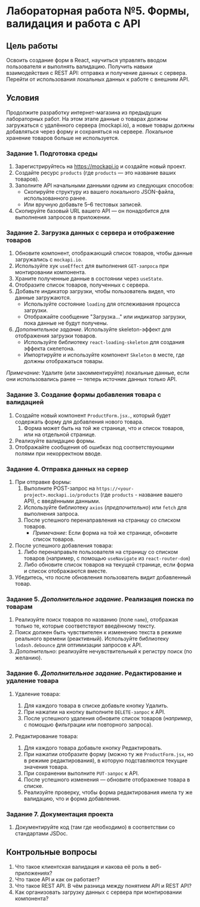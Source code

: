 # Лабораторная работа №5. Формы, валидация и работа с API

## Цель работы

Освоить создание форм в React, научиться управлять вводом пользователя и выполнять валидацию. Получить навыки взаимодействия с REST API: отправка и получение данных с сервера. Перейти от использования локальных данных к работе с внешним API.

## Условия

Продолжите разработку интернет-магазина из предыдущих лабораторных работ. На этом этапе данные о товарах должны загружаться с удалённого сервера (mockapi.io), а новые товары должны добавляться через форму и сохраняться на сервере. Локальное хранение товаров больше не используется.

### Задание 1. Подготовка среды

1. Зарегистрируйтесь на https://mockapi.io и создайте новый проект.
2. Создайте ресурс `products` (где `products` — это название ваших товаров).
3. Заполните API начальными данными одним из следующих способов:
   - Скопируйте структуру из вашего локального JSON-файла, использованного ранее.
   - Или вручную добавьте 5–6 тестовых записей.
4. Скопируйте базовый URL вашего API — он понадобится для выполнения запросов в приложении.

### Задание 2. Загрузка данных с сервера и отображение товаров

1. Обновите компонент, отображающий список товаров, чтобы данные загружались с `mockapi.io`.
2. Используйте хук `useEffect` для выполнения `GET-запроса` при монтировании компонента.
3. Храните полученные данные в состоянии через `useState`.
4. Отобразите список товаров, полученных с сервера.
5. Добавьте индикатор загрузки, чтобы пользователь видел, что данные загружаются.
   - Используйте состояние `loading` для отслеживания процесса загрузки.
   - Отображайте сообщение "Загрузка..." или индикатор загрузки, пока данные не будут получены.
6. _Дополнительное задание_. Используйте skeleton-эффект для отображения загрузки товаров.
   - Используйте библиотеку `react-loading-skeleton` для создания эффекта скелетона.
   - Импортируйте и используйте компонент `Skeleton` в месте, где должны отображаться товары.

_Примечание_: Удалите (или закомментируйте) локальные данные, если они использовались ранее — теперь источник данных только API.

### Задание 3. Создание формы добавления товара с валидацией

1. Создайте новый компонент `ProductForm.jsx.`, который будет содержать форму для добавления нового товара.
   1. Форма может быть на той же странице, что и список товаров, или на отдельной странице.
2. Реализуйте валидацию формы.
3. Отображайте сообщения об ошибках под соответствующими полями при некорректном вводе.

### Задание 4. Отправка данных на сервер

1. При отправке формы:
   1. Выполните POST-запрос на `https://<your-project>.mockapi.io/products` (где `products` - название вашего API), с введёнными данными.
   2. Используйте библиотеку `axios` (_предпочительно_) или `fetch` для выполнения запроса.
   3. После успешного перенаправления на страницу со списком товаров.
      - _Примечание_: Если форма на той же странице, обновите список товаров.
2. После успешного добавления товара:
   1. Либо перенаправьте пользователя на страницу со списком товаров (например, с помощью `useNavigate` из `react-router-dom`)
   2. Либо обновите список товаров на текущей странице, если форма и список отображаются вместе.
3. Убедитесь, что после обновления пользователь видит добавленный товар.

### Задание 5. _Дополнительное задание_. Реализация поиска по товарам

1. Реализуйте поиск товаров по названию (поле `name`), отображая только те, которые соответствуют введённому тексту.
2. Поиск должен быть чувствителен к изменению текста в режиме реального времени (реактивный). Используйте библиотеку `lodash.debounce` для оптимизации запросов к API.
3. _Дополнительно_: реализуйте нечувствительный к регистру поиск (по желанию).

### Задание 6. _Дополнительное задание_. Редактирование и удаление товара

1. Удаление товара:

   1. Для каждого товара в списке добавьте кнопку Удалить.
   2. При нажатии на кнопку выполните `DELETE-запрос` к API.
   3. После успешного удаления обновите список товаров (_например_, с помощью фильтрации или повторного запроса).

2. Редактирование товара:

   1. Для каждого товара добавьте кнопку Редактировать.
   2. При нажатии отобразите форму (можно ту же `ProductForm.jsx`, но в режиме редактирования), в которую подставляются текущие значения товара.
   3. При сохранении выполните `PUT-запрос` к API.
   4. После успешного изменения — обновите отображение товара в списке.
   5. Реализуйте проверку, чтобы форма редактирования имела ту же валидацию, что и форма добавления.

### Задание 7. Документация проекта

1. Документируйте код (там где необходимо) в соответствии со стандартами JSDoc.

## Контрольные вопросы

1. Что такое клиентская валидация и какова её роль в веб-приложениях?
2. Что такое API и как он работает?
3. Что такое REST API. В чём разница между понятием API и REST API?
4. Как организовать загрузку данных с сервера при монтировании компонента?
